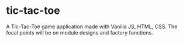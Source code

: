 # tic-tac-toe

A Tic-Tac-Toe game application made with Vanilla JS, HTML, CSS. The focal points will be on module designs and factory functions.